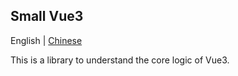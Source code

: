 ## Small Vue3

English | [Chinese](./README_zh.md)

This is a library to understand the core logic of Vue3.